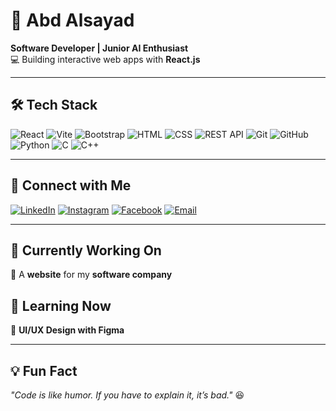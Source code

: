 # 🚀 Abd Alsayad  
**Software Developer | Junior AI Enthusiast**  
💻 Building interactive web apps with **React.js**  

---

## 🛠 Tech Stack  
![React](https://img.shields.io/badge/React-20232A?style=for-the-badge&logo=react&logoColor=61DAFB)  ![Vite](https://img.shields.io/badge/Vite-646CFF?style=for-the-badge&logo=vite&logoColor=white)   ![Bootstrap](https://img.shields.io/badge/Bootstrap-7952B3?style=for-the-badge&logo=bootstrap&logoColor=white)  ![HTML](https://img.shields.io/badge/HTML-E34F26?style=for-the-badge&logo=html5&logoColor=white)  ![CSS](https://img.shields.io/badge/CSS-1572B6?style=for-the-badge&logo=css3&logoColor=white)  ![REST API](https://img.shields.io/badge/REST_API-02569B?style=for-the-badge&logo=api&logoColor=white)  ![Git](https://img.shields.io/badge/Git-F05032?style=for-the-badge&logo=git&logoColor=white)  ![GitHub](https://img.shields.io/badge/GitHub-181717?style=for-the-badge&logo=github&logoColor=white)  ![Python](https://img.shields.io/badge/Python-3776AB?style=for-the-badge&logo=python&logoColor=white)  ![C](https://img.shields.io/badge/C-00599C?style=for-the-badge&logo=c&logoColor=white)  ![C++](https://img.shields.io/badge/C++-00599C?style=for-the-badge&logo=c%2B%2B&logoColor=white)  










---

## 📲 Connect with Me  
[![LinkedIn](https://img.shields.io/badge/LinkedIn-0077B5?style=for-the-badge&logo=linkedin&logoColor=white)](https://www.linkedin.com/in/abdsyd/)  [![Instagram](https://img.shields.io/badge/Instagram-E4405F?style=for-the-badge&logo=instagram&logoColor=white)](https://www.instagram.com/abd_alsayad)  [![Facebook](https://img.shields.io/badge/Facebook-1877F2?style=for-the-badge&logo=facebook&logoColor=white)](https://www.facebook.com/share/1MNKPeDaw9/?mibextid=wwXIfr)  [![Email](https://img.shields.io/badge/Email-D14836?style=for-the-badge&logo=gmail&logoColor=white)](mailto:abod.syd2@gmail.com)  




---

## 📌 Currently Working On  
🔹 A **website** for my **software company**  

## 📖 Learning Now  
🎨 **UI/UX Design with Figma**  

---

## 💡 Fun Fact  
_"Code is like humor. If you have to explain it, it’s bad."_ 😆  
